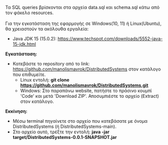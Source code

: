 Τα SQL queries βρίσκονται στα αρχεία data.sql και schema.sql κάτω από τον
φάκελο resources.</br></br>
Για την εγκατάσταση της εφαρμογής σε Windows(10, 11) ή Linux(Ubuntu), θα χρειαστούν τα ακόλουθα εργαλεία:
- Java JDK 15 (15.0.2): https://www.techspot.com/downloads/5552-java-15-jdk.html

**Εγκατάσταση:**
- Κατεβάστε το repository από το link: https://github.com/manolismavrok/DistributedSystems
στον κατάλογο που επιθυμείτε.
    - Linux εντολή: **git clone https://github.com/manolismavrok/DistributedSystems.git**
    - Windows: Στο παραπάνω website, πατήστε το πράσινο κουμπί 'Code' και μετά 'Download ZIP'.
     Αποσυμπιέστε το αρχείο (Extract) στον κατάλογο.

**Εκκίνηση:**
- Μέσω terminal πηγαίνετε στο αρχείο που κατεβάσατε με όνομα DistributedSystems
(ή DistributedSystems-main).
- Στο αρχείο αυτό, τρέξτε την εντολή: **java -jar target/DistributedSystems-0.0.1-SNAPSHOT.jar**

